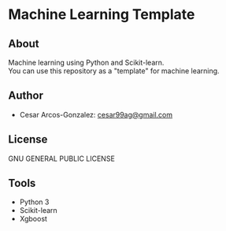 # Machine Learning Template
## About
Machine learning using Python and Scikit-learn.<br> 
You can use this repository as a "template" for machine learning.
## Author
- Cesar Arcos-Gonzalez: cesar99ag@gmail.com
## License
GNU GENERAL PUBLIC LICENSE
## Tools
- Python 3
- Scikit-learn
- Xgboost 
